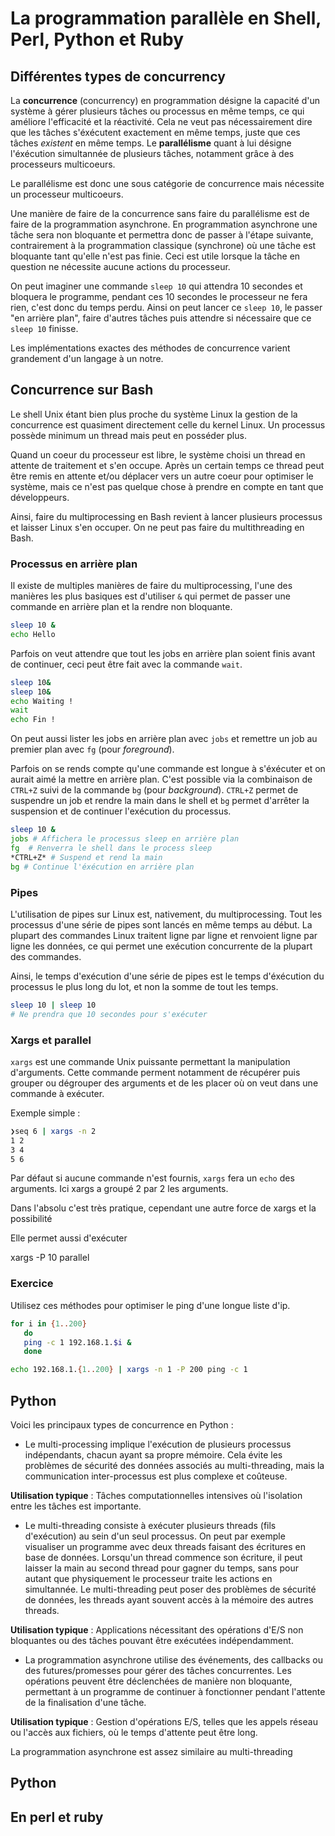 # La programmation parallèle en Shell, Perl, Python et Ruby

## Différentes types de concurrency

La **concurrence** (concurrency) en programmation désigne la capacité d'un système à gérer plusieurs tâches ou processus en même temps, ce qui améliore l'efficacité et la réactivité. Cela ne veut pas nécessairement dire que les tâches s'éxécutent exactement en même temps, juste que ces tâches *existent* en même temps. Le **parallélisme** quant à lui désigne l'éxécution simultannée de plusieurs tâches, notamment grâce à des processeurs multicoeurs.

Le parallélisme est donc une sous catégorie de concurrence mais nécessite un processeur multicoeurs.

Une manière de faire de la concurrence sans faire du parallélisme est de faire de la programmation asynchrone. En programmation asynchrone une tâche sera non bloquante et permettra donc de passer à l'étape suivante, contrairement à la programmation classique (synchrone) où une tâche est bloquante tant qu'elle n'est pas finie. Ceci est utile lorsque la tâche en question ne nécessite aucune actions du processeur.

On peut imaginer une commande ``sleep 10`` qui attendra 10 secondes et bloquera le programme, pendant ces 10 secondes le processeur ne fera rien, c'est donc du temps perdu. Ainsi on peut lancer ce ``sleep 10``, le passer "en arrière plan", faire d'autres tâches puis attendre si nécessaire que ce ``sleep 10`` finisse. 

Les implémentations exactes des méthodes de concurrence varient grandement d'un langage à un notre.


## Concurrence sur Bash

Le shell Unix étant bien plus proche du système Linux la gestion de la concurrence est quasiment directement celle du kernel Linux. 
Un processus possède minimum un thread mais peut en posséder plus.

Quand un coeur du processeur est libre, le système choisi un thread en attente de traitement et s'en occupe.
Après un certain temps ce thread peut être remis en attente et/ou déplacer vers un autre coeur pour optimiser le système, mais ce n'est pas quelque chose à prendre en compte en tant que développeurs.

Ainsi, faire du multiprocessing en Bash revient à lancer plusieurs processus et laisser Linux s'en occuper.
On ne peut pas faire du multithreading en Bash.


### Processus en arrière plan

Il existe de multiples manières de faire du multiprocessing, l'une des manières les plus basiques est d'utiliser ``&`` qui permet de passer une commande en arrière plan et la rendre non bloquante.

```sh
sleep 10 &
echo Hello
```

Parfois on veut attendre que tout les jobs en arrière plan soient finis avant de continuer, ceci peut être fait avec la commande ``wait``. 

```sh
sleep 10&
sleep 10&
echo Waiting !
wait
echo Fin !
```

On peut aussi lister les jobs en arrière plan avec ``jobs`` et remettre un job au premier plan avec ``fg`` (pour *foreground*).

Parfois on se rends compte qu'une commande est longue à s'éxécuter et on aurait aimé la mettre en arrière plan. C'est possible via la combinaison de ``CTRL+Z`` suivi de la commande ``bg`` (pour *background*).
``CTRL+Z`` permet de suspendre un job et rendre la main dans le shell et ``bg`` permet d'arrêter la suspension et de continuer l'exécution du processus.

```sh
sleep 10 &
jobs # Affichera le processus sleep en arrière plan
fg  # Renverra le shell dans le process sleep
*CTRL+Z* # Suspend et rend la main
bg # Continue l'éxécution en arrière plan
```


### Pipes

L'utilisation de pipes sur Linux est, nativement, du multiprocessing.
Tout les processus d'une série de pipes sont lancés en même temps au début. La plupart des commandes Linux traitent ligne par ligne et renvoient ligne par ligne les données, ce qui permet une exécution concurrente de la plupart des commandes.

Ainsi, le temps d'exécution d'une série de pipes est le temps d'éxécution du processus le plus long du lot, et non la somme de tout les temps.

```sh
sleep 10 | sleep 10
# Ne prendra que 10 secondes pour s'exécuter
```


### Xargs et parallel

``xargs`` est une commande Unix puissante permettant la manipulation d'arguments. Cette commande perment notamment de récupérer puis grouper ou dégrouper des arguments et de les placer où on veut dans une commande à exécuter.

Exemple simple :

```sh
❯seq 6 | xargs -n 2
1 2
3 4
5 6
```

Par défaut si aucune commande n'est fournis, ``xargs`` fera un ``echo`` des arguments. Ici xargs a groupé 2 par 2 les arguments.


Dans l'absolu c'est très pratique, cependant une autre force de xargs et la possibilité

Elle permet aussi d'exécuter 

xargs -P 10
parallel


### Exercice

Utilisez ces méthodes pour optimiser le ping d'une longue liste d'ip.

```sh
for i in {1..200}
   do
   ping -c 1 192.168.1.$i &
   done
```

```sh
echo 192.168.1.{1..200} | xargs -n 1 -P 200 ping -c 1
```


## Python
Voici les principaux types de concurrence en Python :

- Le multi-processing implique l'exécution de plusieurs processus indépendants, chacun ayant sa propre mémoire. Cela évite les problèmes de sécurité des données associés au multi-threading, mais la communication inter-processus est plus complexe et coûteuse. 

**Utilisation typique** : Tâches computationnelles intensives où l'isolation entre les tâches est importante.

- Le multi-threading consiste à exécuter plusieurs threads (fils d'exécution) au sein d'un seul processus. On peut par exemple visualiser un programme avec deux threads faisant des écritures en base de données. Lorsqu'un thread commence son écriture, il peut laisser la main au second thread pour gagner du temps, sans pour autant que physiquement le processeur traite les actions en simultannée. Le multi-threading peut poser des problèmes de sécurité de données, les threads ayant souvent accès à la mémoire des autres threads.

**Utilisation typique** : Applications nécessitant des opérations d'E/S non bloquantes ou des tâches pouvant être exécutées indépendamment.

- La programmation asynchrone utilise des événements, des callbacks ou des futures/promesses pour gérer des tâches concurrentes. Les opérations peuvent être déclenchées de manière non bloquante, permettant à un programme de continuer à fonctionner pendant l'attente de la finalisation d'une tâche. 

**Utilisation typique** : Gestion d'opérations E/S, telles que les appels réseau ou l'accès aux fichiers, où le temps d'attente peut être long.

La programmation asynchrone est assez similaire au multi-threading

## Python

## En perl et ruby
